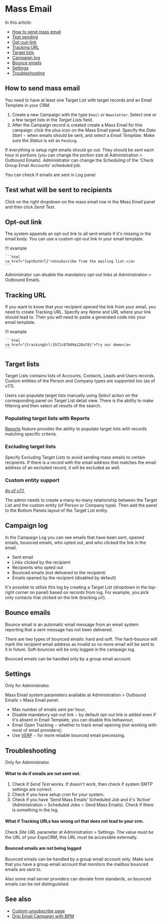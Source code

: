 # Mass Email

In this article:

* [How to send mass email](#how-to-send-mass-email)
* [Test sending](#test-what-will-be-sent-to-recipients)
* [Opt-out-link](#opt-out-link)
* [Tracking URL](#tracking-url)
* [Target lists](#target-lists)
* [Campaign log](#campaign-log)
* [Bounce emails](#bounce-emails)
* [Settings](#settings)
* [Troubleshooting](#troubleshooting)

## How to send mass email

You need to have at least one Target List with target records and an Email Template in your CRM.

1. Create a new Campaign with the type `Email` or `Newsletter`. Select one or a few target lists in the *Target Lists* field.
2. After the Campaign record is created create a Mass Email for this campaign: click the plus icon on the Mass Email panel. Specify the _Date Start_ − when emails should be sent, and select a _Email Template_. Make sure the *Status* is set as `Pending`.

If everything is setup right emails should go out. They should be sent each hour in portions (you can change the portion size at Administration > Outbound Emails). Administrator can change the *Scheduling* of the 'Check Group Email Accounts' scheduled job.

You can check if emails are sent in Log panel.

## Test what will be sent to recipients

Click on the right dropdown on the mass email row in the _Mass Email_ panel and then click _Send Test_.

## Opt-out link

The system appends an opt-out link to all sent emails if it's missing in the email body. You can use a custom opt-out link in your email template.

!!! example

    ```html
    <a href="{optOutUrl}">Unsubscribe from the mailing list.</a>
    ```

Administrator can disable the mandatory opt-out links at Administration > Outbound Emails.

## Tracking URL

If you want to know that your recipient opened the link from your email, you need to create Tracking URL. Specify any _Name_
 and _URL_ where your link should lead to. Then you will need to paste a generated code into your email template.

!!! example

    ```html
    <a href="{trackingUrl:55f2c87b09a220a78}">Try our demo</a>
    ```

## Target lists

Target Lists contains lists of Accounts, Contacts, Leads and Users records. Custom entities of the Person and Company types are supported too (as of v7.1).

Users can populate target lists manually using _Select_ action on the corresponding panel on Target List detail view. There is the ability to make filtering and then select all results of the search.

### Populating target lists with Reports

[Reports](reports.md#syncing-with-target-lists) feature provides the ability to populate target lists with records matching specific criteria.

### Excluding target lists

Specify Excluding Target Lists to avoid sending mass emails to certain recipients. If there is a record with the email address that matches the email address of an excluded record, it will be excluded as well.

### Custom entity support

*[As of v7.1.](https://github.com/espocrm/espocrm/issues/2203)*

The admin needs to create a many-to-many relationship between the Target List and the custom entity (of Person or Company type). Then add the panel to the Bottom Panels layout of the Target List entity.

## Campaign log

In the Campaign Log you can see emails that have been sent, opened emails, bounced emails, who opted out, and who clicked the link in the email.

* Sent email
* Links clicked by the recipient
* Recipients who opted out
* Bounced emails (not delivered to the recipient)
* Emails opened by the recipient (disabled by default)

It's possible to utilize this log by creating a Target List (dropdown in the top-right corner on panel) based on records from log. For example, you pick only contacts that clicked on the link (tracking url).

## Bounce emails

Bounce email is an automatic email message from an email system reporting that a sent message has not been delivered.

There are two types of bounced emails: hard and soft. The hard-bounce will mark the recipient email address as invalid so no more email will be sent to it in future. Soft-bounces will be only logged in the campaign log.

Bounced emails can be handled only by a group email account. 

## Settings

Only for Administrator.

Mass Email system parameters available at Administration > Outbound Emails > Mass Email panel.

* Max number of emails sent per hour;
* Disable mandatory opt-out link − by default opt-out link is added even if it's absent in Email Template, you can disable this behaviour;
* Email Open Tracking − whether to track email opening (not working with most of email providers);
* Use [VERP](https://en.wikipedia.org/wiki/Variable_envelope_return_path) − for more reliable bounced email precessing.

## Troubleshooting

Only for Administrator.

#### What to do if emails are not sent out.

1. Check if _Send Test_ works. If doesn't work, then check if system SMTP settings are correct.
2. Check if you have setup cron for your system.
3. Check if you have 'Send Mass Emails' Scheduled Job and it's 'Active' (Administration > Scheduled Jobs > Send Mass Emails). Check if there is something in the log.

#### What if Tracking URLs has wrong url that does not lead to your crm.

Check *Site URL* parameter at Administration > Settings. The value must be the URL of your EspoCRM, this URL must be accessible externally.

#### Bounced emails are not being logged

Bounced emails can be handled by a group email account only. Make sure that you have a group email account that monitors the mailbox bounced emails are sent to.

Also some mail server providers can deviate from standards, so bounced emails can be not distinguished.

## See also

* [Custom unsubscribe page](../development/campaign-unsubscribe-template.md)
* [Drip Email Campaign with BPM](../administration/bpm-drip-email-campaign.md)
